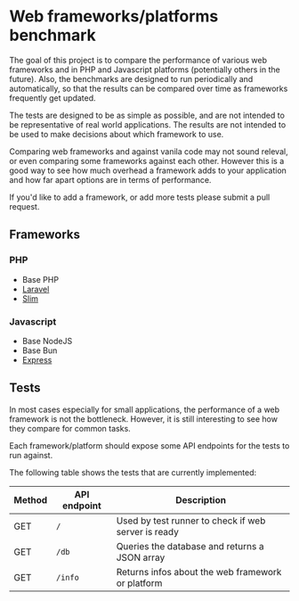 # Web frameworks/platforms benchmark

The goal of this project is to compare the performance of various web frameworks and in PHP and Javascript platforms (potentially others in the future). Also, the benchmarks are designed to run periodically and automatically, so that the results can be compared over time as frameworks frequently get updated.

The tests are designed to be as simple as possible, and are not intended to be representative of real world applications. The results are not intended to be used to make decisions about which framework to use.

Comparing web frameworks and against vanila code may not sound releval, or even comparing some frameworks against each other. However this is a good way to see how much overhead a framework adds to your application and how far apart options are in terms of performance.

If you'd like to add a framework, or add more tests please submit a pull request.

## Frameworks

### PHP

-   Base PHP
-   [Laravel](https://laravel.com/)
-   [Slim](https://www.slimframework.com/)

### Javascript

-   Base NodeJS
-   Base Bun
-   [Express](https://expressjs.com/)

## Tests

In most cases especially for small applications, the performance of a web framework is not the bottleneck. However, it is still interesting to see how they compare for common tasks.

Each framework/platform should expose some API endpoints for the tests to run against.

The following table shows the tests that are currently implemented:

| Method | API endpoint | Description                                         |
| ------ | ------------ | --------------------------------------------------- |
| GET    | `/`          | Used by test runner to check if web server is ready |
| GET    | `/db`        | Queries the database and returns a JSON array       |
| GET    | `/info`      | Returns infos about the web framework or platform   |
